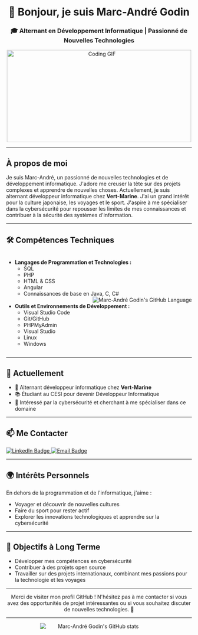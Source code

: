 <h1 align="center">👋 Bonjour, je suis Marc-André Godin</h1>

<h3 align="center">🎓 Alternant en Développement Informatique | Passionné de Nouvelles Technologies</h3>

<p align="center">
  <!-- Remplace le lien ci-dessous par un lien valide pour ton GIF -->
  <img src="https://media.giphy.com/media/qgQUggAC3Pfv687qPC/giphy.gif" width="500" height="250" alt="Coding GIF">
</p>


---

## À propos de moi

Je suis Marc-André, un passionné de nouvelles technologies et de développement informatique. J'adore me creuser la tête sur des projets complexes et apprendre de nouvelles choses. Actuellement, je suis alternant développeur informatique chez <strong>Vert-Marine</strong>. J'ai un grand intérêt pour la culture japonaise, les voyages et le sport. J'aspire à me spécialiser dans la cybersécurité pour repousser les limites de mes connaissances et contribuer à la sécurité des systèmes d'information.

---

## 🛠️ Compétences Techniques

<div style="display: flex; align-items: flex-start; flex-wrap: wrap;">
  <!-- Liste des compétences techniques -->
  <div style="flex: 1; min-width: 300px;">
    <ul>
      <li><strong>Langages de Programmation et Technologies :</strong>
        <ul>
          <li>SQL</li>
          <li>PHP</li>
          <li>HTML & CSS</li>
          <li>Angular</li>
          <li>Connaissances de base en Java, C, C#</li>
        </ul>
  <!-- Widget GitHub -->
  <div style="flex: 1; text-align: right; min-width: 300px;">
    <img src="https://github-readme-stats.vercel.app/api/top-langs/?username=MAgodin&layout=compact" alt="Marc-André Godin's GitHub Language" style="max-width: 100%;">
  </div>
      </li>
      <li><strong>Outils et Environnements de Développement :</strong>
        <ul>
          <li>Visual Studio Code</li>
          <li>Git/GitHub</li>
          <li>PHPMyAdmin</li>
          <li>Visual Studio</li>
          <li>Linux</li>
          <li>Windows</li>
        </ul>
      </li>
    </ul>
  </div>
</div>


---

## 🌱 Actuellement

<ul>
  <li>💼 Alternant développeur informatique chez <strong>Vert-Marine</strong></li>
  <li>📚 Étudiant au CESI pour devenir Développeur Informatique</li>
  <li>🎯 Intéressé par la cybersécurité et cherchant à me spécialiser dans ce domaine</li>
</ul>

---

## 📫 Me Contacter

<p>
  <a href="https://www.linkedin.com/in/marc-andr%C3%A9-godin-5b035b231/" target="_blank">
    <img src="https://img.shields.io/badge/LinkedIn-0077B5?style=for-the-badge&logo=linkedin&logoColor=white" alt="LinkedIn Badge">
  </a>
  <a href="mailto:marcandregodin.cjn@gmail.com" target="_blank">
    <img src="https://img.shields.io/badge/Email-D14836?style=for-the-badge&logo=gmail&logoColor=white" alt="Email Badge">
  </a>
</p>

---

## 🌍 Intérêts Personnels

En dehors de la programmation et de l'informatique, j'aime :

<ul>
  <li>Voyager et découvrir de nouvelles cultures</li>
  <li>Faire du sport pour rester actif</li>
  <li>Explorer les innovations technologiques et apprendre sur la cybersécurité</li>
</ul>

---

## 🚀 Objectifs à Long Terme

<ul>
  <li>Développer mes compétences en cybersécurité</li>
  <li>Contribuer à des projets open source</li>
  <li>Travailler sur des projets internationaux, combinant mes passions pour la technologie et les voyages</li>
</ul>

---

<p align="center">
  Merci de visiter mon profil GitHub ! N'hésitez pas à me contacter si vous avez des opportunités de projet intéressantes ou si vous souhaitez discuter de nouvelles technologies. 🚀
</p>

---

<!-- Widgets Dynamiques -->
<p align="center">
  <img src="https://myreadme.vercel.app/api/embed/MAgodin?panels=userstatistics,toplanguages,commitgraph" alt="Marc-André Godin's GitHub stats" style="margin-right: 20px; min-width: 300px;">
</p>


